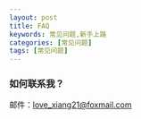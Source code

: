 ```yaml
---
layout: post
title: FAQ
keywords: 常见问题,新手上路
categories: [常见问题]
tags: [常见问题]
---
```

### 如何联系我？
邮件：love_xiang21@foxmail.com

<!-- more -->
